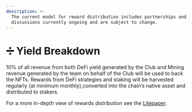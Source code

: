 ```yaml
---
description: >-
  The current model for reward distribution includes partnerships and
  discussions currently ongoing and are subject to change.
---
```


# ➗ Yield Breakdown

10% of all revenue from both DeFi yield generated by the Club and Mining revenue generated by the team on behalf of the Club will be used to back the NFTs. Rewards from DeFi strategies and staking will be harvested regularly (at minimum monthly),converted into the chain’s native asset and distributed to stakers.

For a more in-depth view of rewards distribution see the [Litepaper](../litepaper.md).

